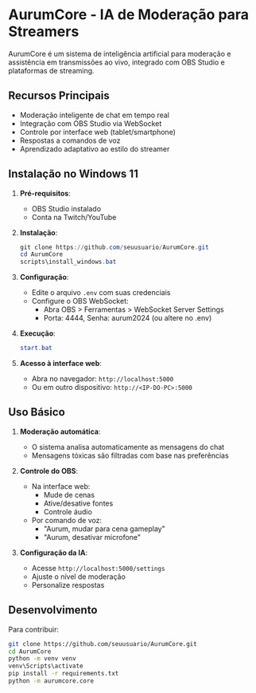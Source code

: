 # AurumCore - IA de Moderação para Streamers


AurumCore é um sistema de inteligência artificial para moderação e assistência em transmissões ao vivo, integrado com OBS Studio e plataformas de streaming.

## Recursos Principais
- Moderação inteligente de chat em tempo real
- Integração com OBS Studio via WebSocket
- Controle por interface web (tablet/smartphone)
- Respostas a comandos de voz
- Aprendizado adaptativo ao estilo do streamer

## Instalação no Windows 11

1. **Pré-requisitos**:
   - OBS Studio instalado
   - Conta na Twitch/YouTube

2. **Instalação**:
   ```powershell
   git clone https://github.com/seuusuario/AurumCore.git
   cd AurumCore
   scripts\install_windows.bat
   ```

3. **Configuração**:
   - Edite o arquivo `.env` com suas credenciais
   - Configure o OBS WebSocket:
     - Abra OBS > Ferramentas > WebSocket Server Settings
     - Porta: 4444, Senha: aurum2024 (ou altere no .env)

4. **Execução**:
   ```powershell
   start.bat
   ```

5. **Acesso à interface web**:
   - Abra no navegador: `http://localhost:5000`
   - Ou em outro dispositivo: `http://<IP-DO-PC>:5000`

## Uso Básico

1. **Moderação automática**:
   - O sistema analisa automaticamente as mensagens do chat
   - Mensagens tóxicas são filtradas com base nas preferências

2. **Controle do OBS**:
   - Na interface web:
     - Mude de cenas
     - Ative/desative fontes
     - Controle áudio
   - Por comando de voz:
     - "Aurum, mudar para cena gameplay"
     - "Aurum, desativar microfone"

3. **Configuração da IA**:
   - Acesse `http://localhost:5000/settings`
   - Ajuste o nível de moderação
   - Personalize respostas

## Desenvolvimento

Para contribuir:

```bash
git clone https://github.com/seuusuario/AurumCore.git
cd AurumCore
python -m venv venv
venv\Scripts\activate
pip install -r requirements.txt
python -m aurumcore.core
```

